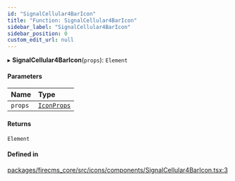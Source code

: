 ```yaml
---
id: "SignalCellular4BarIcon"
title: "Function: SignalCellular4BarIcon"
sidebar_label: "SignalCellular4BarIcon"
sidebar_position: 0
custom_edit_url: null
---
```


▸ **SignalCellular4BarIcon**(`props`): `Element`

#### Parameters

| Name | Type |
| :------ | :------ |
| `props` | [`IconProps`](../types/IconProps.md) |

#### Returns

`Element`

#### Defined in

[packages/firecms_core/src/icons/components/SignalCellular4BarIcon.tsx:3](https://github.com/FireCMSco/firecms/blob/d45f3739/packages/firecms_core/src/icons/components/SignalCellular4BarIcon.tsx#L3)
